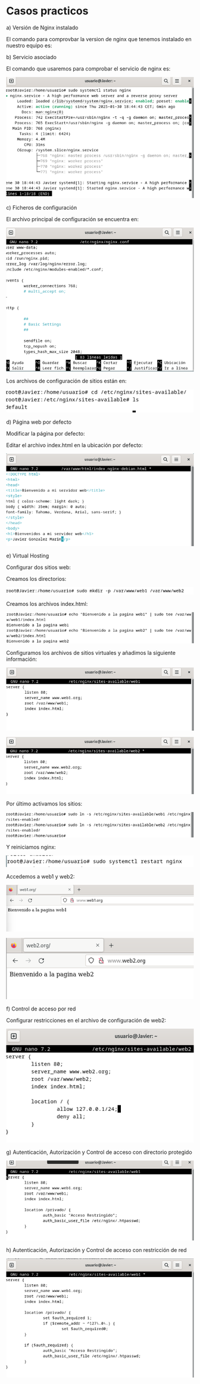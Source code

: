 # Casos practicos


a) Versión de Nginx instalado

El comando para comprovbar la version de nginx que tenemos instalado en nuestro equipo es:



b) Servicio asociado

El comando que usaremos para comprobar el servicio de nginx es:

![practico1](img/practico1.png)


c) Ficheros de configuración

El archivo principal de configuración se encuentra en:

![practico2](img/practico2.png)

Los archivos de configuración de sitios están en:

![practico3](img/practico3.png)

d) Página web por defecto

Modificar la página por defecto:

Editar el archivo index.html en la ubicación por defecto:

![practico4](img/practico4.png)

e) Virtual Hosting

Configurar dos sitios web:

Creamos los directorios:

![practico5](img/practico5.png)

Creamos los archivos index.html:

![practico6](img/practico6.png)

Configuramos los archivos de sitios virtuales y añadimos la siguiente información:

![practico7](img/practico7.png)

![pratico8](img/practico8.png)

Por último activamos los sitios:

![practico9](img/practico9.png)

Y reiniciamos nginx:

![practico10](img/practico10.png)

Accedemos a web1 y web2:

![practico11](img/practico11.png)

![practico12](img/practico12.png)

f) Control de acceso por red

Configurar restricciones en el archivo de configuración de web2:

![practico13](img/practico13.png)

g) Autenticación, Autorización y Control de acceso con directorio protegido

![practico14](img/practico14.png)

h) Autenticación, Autorización y Control de acceso con restricción de red

![practico15](img/practico15.png)



